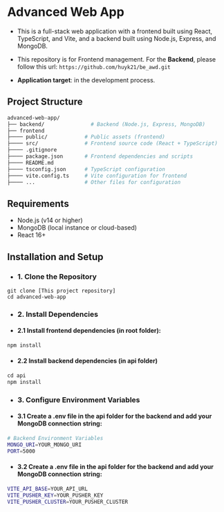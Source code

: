 # Advanced Web App
- This is a full-stack web application with a frontend built using React, TypeScript, and Vite, and a backend built using Node.js, Express, and MongoDB.
- This repository is for Frontend management. For the **Backend**, please follow this url: ```https://github.com/huyk21/be_awd.git```

- **Application target**: in the development process.

## Project Structure
```bash
advanced-web-app/
├── backend/               # Backend (Node.js, Express, MongoDB)
├── frontend
├──── public/            # Public assets (frontend)
├──── src/               # Frontend source code (React + TypeScript)
├──── .gitignore
├──── package.json       # Frontend dependencies and scripts
├──── README.md
├──── tsconfig.json      # TypeScript configuration
├──── vite.config.ts     # Vite configuration for frontend
├──── ...                # Other files for configuration
```

## Requirements
- Node.js (v14 or higher)
- MongoDB (local instance or cloud-based)
- React 16+

## Installation and Setup
- ### 1. Clone the Repository
~~~~
git clone [This project repository]
cd advanced-web-app
~~~~

- ### 2. Install Dependencies
- #### 2.1 Install frontend dependencies (in root folder):
```python
npm install
```

- #### 2.2 Install backend dependencies (in api folder)
```python
cd api
npm install
```


- ### 3. Configure Environment Variables
- #### 3.1 Create a .env file in the api folder for the backend and add your MongoDB connection string:
```bash
# Backend Environment Variables
MONGO_URI=YOUR_MONGO_URI
PORT=5000
```

- #### 3.2 Create a .env file in the api folder for the backend and add your MongoDB connection string:
```bash
VITE_API_BASE=YOUR_API_URL
VITE_PUSHER_KEY=YOUR_PUSHER_KEY
VITE_PUSHER_CLUSTER=YOUR_PUSHER_CLUSTER
```
